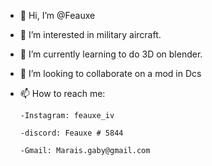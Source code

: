 - 👋 Hi, I’m @Feauxe
- 👀 I’m interested in military aircraft.
- 🌱 I’m currently learning to do 3D on blender.
- 💞️ I’m looking to collaborate on a mod in Dcs
- 📫 How to reach me:
     
      -Instagram: feauxe_iv
      
      -discord: Feauxe # 5844
      
      -Gmail: Marais.gaby@gmail.com

